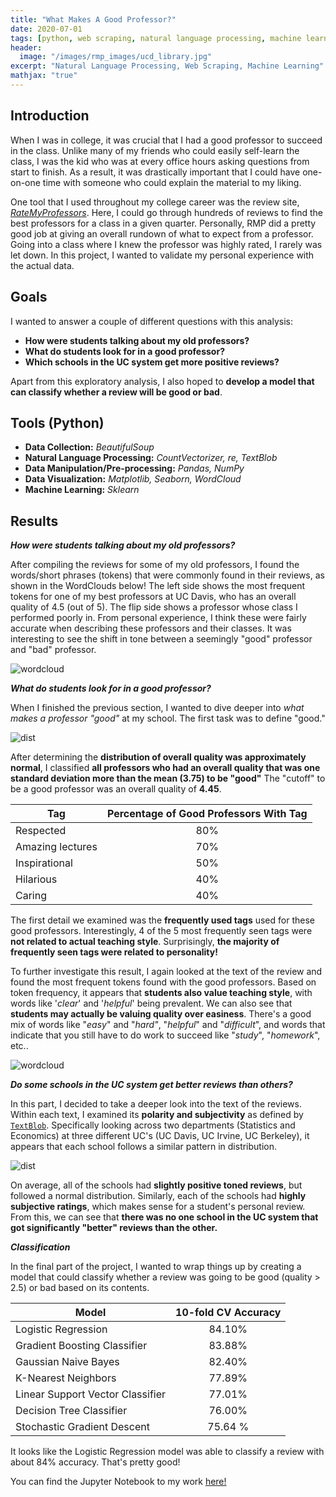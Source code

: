 ```yaml
---
title: "What Makes A Good Professor?"
date: 2020-07-01
tags: [python, web scraping, natural language processing, machine learning]
header:
  image: "/images/rmp_images/ucd_library.jpg"
excerpt: "Natural Language Processing, Web Scraping, Machine Learning"
mathjax: "true"
---
```

## Introduction

When I was in college, it was crucial that I had a good professor to succeed in the class. Unlike many of my friends who could easily self-learn the class, I was the kid who was at every office hours asking questions from start to finish. As a result, it was drastically important that I could have one-on-one time with someone who could explain the material to my liking.

One tool that I used throughout my college career was the review site, [*RateMyProfessors*](https://www.ratemyprofessors.com/). Here, I could go through hundreds of reviews to find the best professors for a class in a given quarter. Personally, RMP did a pretty good job at giving an overall rundown of what to expect from a professor. Going into a class where I knew the professor was highly rated, I rarely was let down. In this project, I wanted to validate my personal experience with the actual data.

## Goals

I wanted to answer a couple of different questions with this analysis:

* **How were students talking about my old professors?**
* **What do students look for in a good professor?**
* **Which schools in the UC system get more positive reviews?**

Apart from this exploratory analysis, I also hoped to **develop a model that can classify whether a review will be good or bad**.

## Tools (Python)

* **Data Collection:** *BeautifulSoup*
* **Natural Language Processing:** *CountVectorizer, re, TextBlob*
* **Data Manipulation/Pre-processing:** *Pandas, NumPy*
* **Data Visualization:** *Matplotlib, Seaborn, WordCloud*
* **Machine Learning:** *Sklearn*

## Results

***How were students talking about my old professors?***

After compiling the reviews for some of my old professors, I found the words/short phrases (tokens) that were commonly found in their reviews, as shown in the WordClouds below! The left side shows the most frequent tokens for one of my best professors at UC Davis, who has an overall quality of 4.5 (out of 5). The flip side shows a professor whose class I performed poorly in. From personal experience, I think these were fairly accurate when describing these professors and their classes. It was interesting to see the shift in tone between a seemingly "good" professor and "bad" professor.

<img src="{{ site.url }}{{ site.baseurl }}/images/rmp_images/wordcloud_copy.png" alt="wordcloud">

***What do students look for in a good professor?***

When I finished the previous section, I wanted to dive deeper into *what makes a professor "good"* at my school. The first task was to define "good."

<img src="{{ site.url }}{{ site.baseurl }}/images/rmp_images/quality_dist_copy.png" alt="dist">

After determining the **distribution of overall quality was approximately normal**, I classified **all professors who had an overall quality that was one standard deviation more than the mean (3.75) to be "good"** The "cutoff" to be a good professor was an overall quality of **4.45**.

| Tag       | Percentage of Good Professors With Tag|
| ------------- |:-------------:|
| Respected| 80% |
| Amazing lectures| 70% |   
| Inspirational | 50% |
| Hilarious | 40% |
| Caring | 40% |

The first detail we examined was the **frequently used tags** used for these good professors. Interestingly, 4 of the 5 most frequently seen tags were **not related to actual teaching style**. Surprisingly, **the majority of frequently seen tags were related to personality!**

To further investigate this result, I again looked at the text of the review and found the most frequent tokens found with the good professors. Based on token frequency, it appears that **students also value teaching style**, with words like '*clear*' and '*helpful*' being prevalent. We can also see that **students may actually be valuing quality over easiness**. There's a good mix of words like "*easy*" and "*hard"*, "*helpful*" and "*difficult*", and words that indicate that you still have to do work to succeed like "*study*", "*homework*", etc..

<img src="{{ site.url }}{{ site.baseurl }}/images/rmp_images/good_prof_copy.png" alt="wordcloud">

***Do some schools in the UC system get better reviews than others?***

In this part, I decided to take a deeper look into the text of the reviews. Within each text, I examined its **polarity and subjectivity** as defined by [`TextBlob`](https://textblob.readthedocs.io/en/dev/). Specifically looking across two departments (Statistics and Economics) at three different UC's (UC Davis, UC Irvine, UC Berkeley), it appears that each school follows a similar pattern in distribution.

<img src="{{ site.url }}{{ site.baseurl }}/images/rmp_images/schools_copy.png" alt="dist">

On average, all of the schools had **slightly positive toned reviews**, but followed a normal distribution. Similarly, each of the schools had **highly subjective ratings**, which makes sense for a student's personal review. From this, we can see that **there was no one school in the UC system that got significantly "better" reviews than the other.**

***Classification***

In the final part of the project, I wanted to wrap things up by creating a model that could classify whether a review was going to be good (quality > 2.5) or bad based on its contents.

| Model      | 10-fold CV Accuracy|
| ------------- |:-------------:|
| Logistic Regression| 84.10% |
| Gradient Boosting Classifier| 83.88% |   
| Gaussian Naive Bayes| 82.40% |
| K-Nearest Neighbors | 77.89% |
| Linear Support Vector Classifier | 77.01% |
| Decision Tree Classifier | 76.00% |
| Stochastic Gradient Descent | 75.64 % |

It looks like the Logistic Regression model was able to classify a review with about 84% accuracy. That's pretty good!

You can find the Jupyter Notebook to my work [here!](https://nbviewer.jupyter.org/github/tylerchang23/ratemyprof/blob/master/RMP_FINAL.ipynb)

